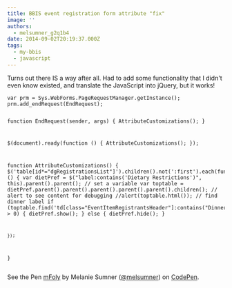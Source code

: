 ```yaml
---
title: BBIS event registration form attribute "fix"
image: ''
authors:
  - melsumner_g2q1b4
date: 2014-09-02T20:19:37.000Z
tags:
  - my-bbis
  - javascript
---
```

Turns out there IS a way after all. Had to add some functionality that I didn't even know existed, and translate the JavaScript into jQuery, but it works!

<div data-height="268" data-theme-id="8230" data-slug-hash="mFoly" data-default-tab="js" data-user="melsumner" class='codepen'><pre><code>var prm = Sys.WebForms.PageRequestManager.getInstance();
prm.add_endRequest(EndRequest);

function EndRequest(sender, args) {
    AttributeCustomizations();
}

$(document).ready(function () {
    AttributeCustomizations();
});

function AttributeCustomizations() {
    $(&#39;table[id*=&quot;dgRegistrationsList&quot;]&#39;).children().not(&#39;:first&#39;).each(function () {
        var dietPref = $(&quot;label:contains(&#39;Dietary Restrictions&#39;)&quot;, this).parent().parent();
        // set a variable
        var toptable = dietPref.parent().parent().parent().parent().parent().children();
        // alert to see content for debugging
        //alert(toptable.html());
        // find dinner label
        if (toptable.find(&#39;td[class=&quot;EventItemRegistrantsHeader&quot;]:contains(&quot;Dinner&quot;)&#39;).length &gt; 0) {
            dietPref.show();
        } else {
            dietPref.hide();
        }

    });
}</code></pre>
<p>See the Pen <a href='http://codepen.io/melsumner/pen/mFoly/'>mFoly</a> by Melanie Sumner (<a href='http://codepen.io/melsumner'>@melsumner</a>) on <a href='http://codepen.io'>CodePen</a>.</p>
</div><script async src="//codepen.io/assets/embed/ei.js"></script>